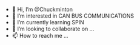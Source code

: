 - 👋 Hi, I’m @Chuckminton
- 👀 I’m interested in CAN BUS COMMUNICATIONS
- 🌱 I’m currently learning SPIN
- 💞️ I’m looking to collaborate on ...
- 📫 How to reach me ...

<!---
Chuckminton is a ✨ special ✨ repository because its `README.md` (this file) appears on your GitHub profile.
You can click the Preview link to take a look at your changes.
--->
